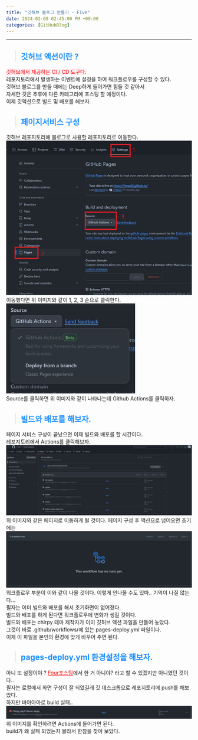 ```yaml
---
title: "깃허브 블로그 만들기 - Five"
date: 2024-02-09 02:45:00 PM +09:00
categories: [GitHubBlog]
---
```

***

>## <span style='color:#1E90FF'>깃허브 액션이란 ?</span>
<span style='background-color:LavenderBlush; color:red'>깃허브에서 제공하는 CI / CD 도구다.</span> <br>
레포지토리에서 발생하는 이벤트에 설정을 하여 워크플로우를 구성할 수 있다. <br>
깃허브 블로그를 만들 때에는 Deep하게 들어가면 힘들 것 같아서 <br>
자세한 것은 추후에 다른 카테고리에 포스팅 할 예정이다. <br>
이제 깃액션으로 빌드 및 배포를 해보자. <br>

>## <span style='color:#1E90FF'>페이지서비스 구성</span>
깃허브 레포지토리에 블로그로 사용할 레포지토리로 이동한다. <br>
![gitCICD1](/assets/img/postImg/GitHubBlog/createBlog5/gitHubBuild1.JPG) <br>
이동했다면 위 이미지와 같이 1, 2, 3 순으로 클릭한다. <br>
![gitCICD2](/assets/img/postImg/GitHubBlog/createBlog5/gitHubBuild2.JPG) <br>
Source를 클릭하면 위 이미지와 같이 나타나는데 Github Actions를 클릭하자. <br>

>## <span style='color:#1E90FF'>빌드와 배포를 해보자.</span>
페이지 서비스 구성이 끝났으면 이제 빌드와 배포를 할 시간이다. <br>
레포지토리에서 Actions를 클릭해보자.
![gitCICD3](/assets/img/postImg/GitHubBlog/createBlog5/gitHubBuild3.JPG) <br>
위 이미지와 같은 페이지로 이동하게 될 것이다. 페이지 구성 후 액션으로 넘어오면 초기에는 <br>
![gitCICD4](/assets/img/postImg/GitHubBlog/createBlog5/gitHubBuild4.JPG) <br>
워크플로우 부분이 이와 같이 나올 것이다. 이렇게 안나올 수도 있따.. 기억이 나질 않는다... <br>
필자는 이미 빌드와 배포를 해서 초기화면이 없어졌다. <br>
빌드와 배포를 하게 된다면 워크플로우에 변화가 생길 것이다. <br>
빌드와 배포는 chirpy 테마 제작자가 이미 깃허브 액션 파일을 만들어 놓았다. <br>
그것이 바로 .github/workflows/에 있는 pages-deploy.yml 파일이다. <br>
이제 이 파일을 본인의 환경에 맞게 바꾸어 주면 된다. <br>

>## <span style='color:#1E90FF'>pages-deploy.yml 환경설정을 해보자.</span>
아니 또 설정이야 ? <a href='https://hmax3j.github.io/posts/creatingBlog4/' target='_blank' style='color:red'>Four포스팅</a>에서 한 거 아니야? 라고 할 수 있겠지만 아니였던 것이다.. <br>
필자는 로컬에서 화면 구성이 잘 되었길래 깃 데스크톱으로 레포지토리에 push를 해보았다. <br>
하지만 바아아아로 build 실패.. <br>
![gitCICD5](/assets/img/postImg/GitHubBlog/createBlog5/gitHubBuild5.JPG) <br>
위 이미지를 확인하려면 Actions에 들어가면 된다. <br>
build가 왜 실패 되었는지 몰라서 한참을 찾아 보았다.
<!-- 여기서는 설 끝나고와서 하기. 2024. 2. 9. -->